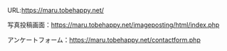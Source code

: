 URL:https://maru.tobehappy.net/

写真投稿画面：https://maru.tobehappy.net/imageposting/html/index.php

アンケートフォーム：https://maru.tobehappy.net/contactform.php
